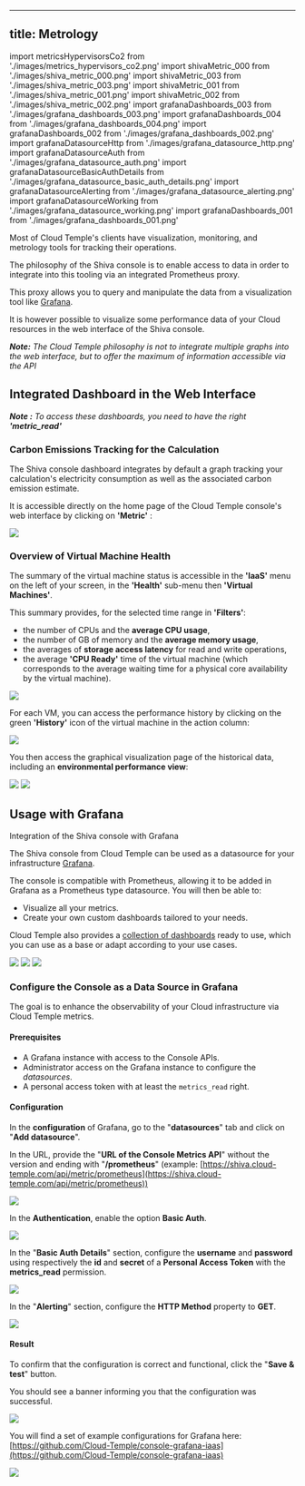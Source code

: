 

---
title: Metrology
---
import metricsHypervisorsCo2 from './images/metrics_hypervisors_co2.png'
import shivaMetric_000 from './images/shiva_metric_000.png'
import shivaMetric_003 from './images/shiva_metric_003.png'
import shivaMetric_001 from './images/shiva_metric_001.png'
import shivaMetric_002 from './images/shiva_metric_002.png'
import grafanaDashboards_003 from './images/grafana_dashboards_003.png'
import grafanaDashboards_004 from './images/grafana_dashboards_004.png'
import grafanaDashboards_002 from './images/grafana_dashboards_002.png'
import grafanaDatasourceHttp from './images/grafana_datasource_http.png'
import grafanaDatasourceAuth from './images/grafana_datasource_auth.png'
import grafanaDatasourceBasicAuthDetails from './images/grafana_datasource_basic_auth_details.png'
import grafanaDatasourceAlerting from './images/grafana_datasource_alerting.png'
import grafanaDatasourceWorking from './images/grafana_datasource_working.png'
import grafanaDashboards_001 from './images/grafana_dashboards_001.png'

Most of Cloud Temple's clients have visualization, monitoring, and metrology tools for tracking their operations.

The philosophy of the Shiva console is to enable access to data in order to integrate into this tooling via an integrated Prometheus proxy.

This proxy allows you to query and manipulate the data from a visualization tool like [Grafana](https://grafana.com).

It is however possible to visualize some performance data of your Cloud resources in the web interface of the Shiva console.

*__Note:__ The Cloud Temple philosophy is not to integrate multiple graphs into the web interface, but to offer the maximum of information accessible via the API*



## Integrated Dashboard in the Web Interface

*__Note :__ To access these dashboards, you need to have the right __'metric_read'__*



### Carbon Emissions Tracking for the Calculation

The Shiva console dashboard integrates by default a graph tracking your calculation's electricity consumption as well as the associated carbon emission estimate.

It is accessible directly on the home page of the Cloud Temple console's web interface by clicking on __'Metric'__ :

<img src={metricsHypervisorsCo2} />



### Overview of Virtual Machine Health

The summary of the virtual machine status is accessible in the __'IaaS'__ menu on the left of your screen, in the __'Health'__ sub-menu then __'Virtual Machines'__.

This summary provides, for the selected time range in __'Filters'__:

- the number of CPUs and the __average CPU usage__,
- the number of GB of memory and the __average memory usage__,
- the averages of __storage access latency__ for read and write operations,
- the average __'CPU Ready'__ time of the virtual machine (which corresponds to the average waiting time for a physical core availability by the virtual machine).

<img src={shivaMetric_000} />

For each VM, you can access the performance history by clicking on the green __'History'__ icon of the virtual machine in the action column:

<img src={shivaMetric_003} />

You then access the graphical visualization page of the historical data, including an __environmental performance view__:

<img src={shivaMetric_001} />

<img src={shivaMetric_002} />



## Usage with __Grafana__

Integration of the Shiva console with Grafana

The Shiva console from Cloud Temple can be used as a datasource for your infrastructure [Grafana](https://grafana.com/).

The console is compatible with Prometheus, allowing it to be added in Grafana as a Prometheus type datasource. You will then be able to:

- Visualize all your metrics.
- Create your own custom dashboards tailored to your needs.

Cloud Temple also provides a [collection of dashboards](https://github.com/Cloud-Temple/console-grafana-iaas) ready to use, which you can use as a base or adapt according to your use cases.

<img src={grafanaDashboards_003} />

<img src={grafanaDashboards_004} />

<img src={grafanaDashboards_002} />



### Configure the Console as a Data Source in Grafana

The goal is to enhance the observability of your Cloud infrastructure via Cloud Temple metrics.



#### Prerequisites

- A Grafana instance with access to the Console APIs.
- Administrator access on the Grafana instance to configure the *datasources*.
- A personal access token with at least the `metrics_read` right.



#### Configuration

In the __configuration__ of Grafana, go to the "__datasources__" tab and click on "__Add datasource__".

In the URL, provide the "__URL of the Console Metrics API__" without the version and ending with "__/prometheus__"
(example: [https://shiva.cloud-temple.com/api/metric/prometheus](https://shiva.cloud-temple.com/api/metric/prometheus))

<img src={grafanaDatasourceHttp} />

In the __Authentication__, enable the option __Basic Auth__.

<img src={grafanaDatasourceAuth} />

In the "__Basic Auth Details__" section, configure the __username__ and __password__ using respectively the __id__ and __secret__ of a __Personal Access Token__ with the __metrics_read__ permission.

<img src={grafanaDatasourceBasicAuthDetails} />

In the "__Alerting__" section, configure the __HTTP Method__ property to __GET__.

<img src={grafanaDatasourceAlerting} />



#### Result

To confirm that the configuration is correct and functional, click the "__Save & test__" button.

You should see a banner informing you that the configuration was successful.

<img src={grafanaDatasourceWorking} />

You will find a set of example configurations for Grafana here: [https://github.com/Cloud-Temple/console-grafana-iaas](https://github.com/Cloud-Temple/console-grafana-iaas)

<img src={grafanaDashboards_001} />
